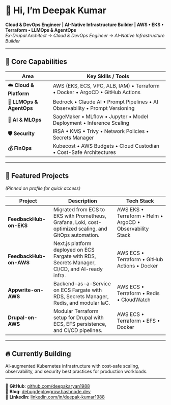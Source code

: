 # 👋 Hi, I’m Deepak Kumar  
**Cloud & DevOps Engineer | AI-Native Infrastructure Builder | AWS • EKS • Terraform • LLMOps & AgentOps**  
_Ex-Drupal Architect → Cloud & DevOps Engineer → AI-Native Infrastructure Builder_

---

## 🚀 Core Capabilities

| **Area**                | **Key Skills / Tools** |
|--------------------------|------------------------|
| **☁️ Cloud & Platform**  | AWS (EKS, ECS, VPC, ALB, IAM) • Terraform • Docker • ArgoCD • GitHub Actions |
| **🧠 LLMOps & AgentOps** | Bedrock • Claude AI • Prompt Pipelines • AI Observability • Prompt Versioning |
| **🤖 AI & MLOps**        | SageMaker • MLflow • Jupyter • Model Deployment • Inference Scaling |
| **🛡 Security**          | IRSA • KMS • Trivy • Network Policies • Secrets Manager |
| **💰 FinOps**            | Kubecost • AWS Budgets • Cloud Custodian • Cost-Safe Architectures |

---

## 📌 Featured Projects  
*(Pinned on profile for quick access)*

| Project | Description | Tech Stack |
|---------|-------------|------------|
| **FeedbackHub-on-EKS** | Migrated from ECS to EKS with Prometheus, Grafana, Loki, cost-optimized scaling, and GitOps automation. | AWS EKS • Terraform • Helm • ArgoCD • Observability Stack |
| **FeedbackHub-on-AWS** | Next.js platform deployed on ECS Fargate with RDS, Secrets Manager, CI/CD, and AI-ready infra. | AWS ECS • Terraform • GitHub Actions • Docker |
| **Appwrite-on-AWS** | Backend-as-a-Service on ECS Fargate with RDS, Secrets Manager, Redis, and modular IaC. | AWS ECS • Terraform • Redis • CloudWatch |
| **Drupal-on-AWS** | Modular Terraform setup for Drupal with ECS, EFS persistence, and CI/CD pipelines. | AWS ECS • Terraform • EFS • Docker |

---

## 🔥 Currently Building
AI-augmented Kubernetes infrastructure with cost-safe scaling, observability, and security best practices for production workloads.

---

📂 **GitHub**: [github.com/deepakaryan1988](https://github.com/deepakaryan1988)  
📝 **Blog**: [debugdeploygrow.hashnode.dev](https://debugdeploygrow.hashnode.dev)  
💼 **LinkedIn**: [linkedin.com/in/deepak-kumar1988](https://linkedin.com/in/deepak-kumar1988)
